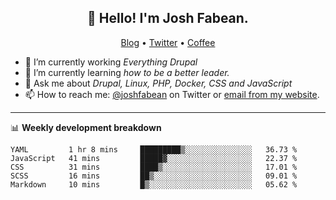 <h2 align="center">👋 Hello! I'm Josh Fabean.</h2>
<p align="center">
  <a href="https://joshfabean.com">Blog</a> •
  <a href="https://twitter.com/fabean">Twitter</a> •
  <a href="https://www.buymeacoffee.com/LSxne6Yr4">Coffee</a>
</p>

- 🔭 I’m currently working *Everything Drupal*
- 🌱 I’m currently learning *how to be a better leader.*
- 💬 Ask me about *Drupal, Linux, PHP, Docker, CSS and JavaScript*
- 📫 How to reach me: [@joshfabean](https://twitter.com/joshfabean) on Twitter or [email from my website](https://joshfabean.com).

-------

📊 **Weekly development breakdown**
<!--START_SECTION:waka-->
```text
YAML         1 hr 8 mins     █████████▒░░░░░░░░░░░░░░░   36.73 % 
JavaScript   41 mins         █████▓░░░░░░░░░░░░░░░░░░░   22.37 % 
CSS          31 mins         ████▒░░░░░░░░░░░░░░░░░░░░   17.01 % 
SCSS         16 mins         ██▒░░░░░░░░░░░░░░░░░░░░░░   09.01 % 
Markdown     10 mins         █▒░░░░░░░░░░░░░░░░░░░░░░░   05.62 % 
```
<!--END_SECTION:waka-->

<!--
**fabean/fabean** is a ✨ _special_ ✨ repository because its `README.md` (this file) appears on your GitHub profile.

Here are some ideas to get you started:

- 🔭 I’m currently working on ...
- 🌱 I’m currently learning ...
- 👯 I’m looking to collaborate on ...
- 🤔 I’m looking for help with ...
- 💬 Ask me about ...
- 📫 How to reach me: ...
- 😄 Pronouns: ...
- ⚡ Fun fact: ...
-->
